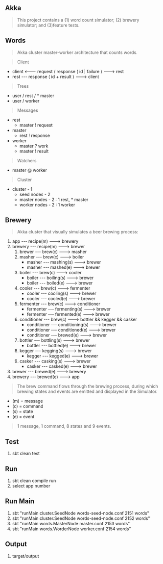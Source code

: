 Akka
----
>This project contains a (1) word count simulator; (2) brewery simulator; and (3)feature tests.

Words
-----
>Akka cluster master-worker architecture that counts words.

>Client
* client <--- request / response ( id | failure ) ---> rest
* rest --- response ( id + result ) ---> client

>Trees
* user / rest / * master
* user / worker

>Messages
* rest
    * master ! request
* master
    * rest ! response
* worker
    * master ? work
    * master ! result

>Watchers
* master @ worker

>Cluster
* cluster - 1
    * seed nodes - 2
    * master nodes - 2 : 1 rest, * master
    * worker nodes - 2 : 1 worker

Brewery
-------
>Akka cluster that visually simulates a beer brewing process:

1. app --- recipe(m) ---> brewery
2. brewery --- recipe(m) ---> brewer
    1. brewer --- brew(c) ---> masher
    2. masher --- brew(c) ---> boiler
       * masher --- mashing(s) ---> brewer
       * masher --- mashed(e) ---> brewer
    3. boiler --- brew(c) ---> cooler
       * boiler --- boiling(s) ---> brewer
       * boiler --- boiled(e) ---> brewer
    4. cooler --- brew(c) ---> fermenter
        * cooler --- cooling(s) ---> brewer
        * cooler --- cooled(e) ---> brewer
    5. fermenter --- brew(c) ---> conditioner
        * fermenter --- fermenting(s) ---> brewer
        * fermenter --- fermented(e) ---> brewer
    6. conditioner --- brew(c) ---> bottler && kegger && casker
        * conditioner --- conditioning(s) ---> brewer
        * conditioner --- conditioned(e) ---> brewer
        * conditioner --- brewed(e) ---> brewer
    7. bottler --- bottling(s) ---> brewer
        * bottler --- bottled(e) ---> brewer
    8. kegger --- kegging(s) ---> brewer
        * kegger --- kegged(e) ---> brewer
    9. casker --- casking(s) ---> brewer
        * casker --- casked(e) ---> brewer
3. brewer --- brewed(e) ---> brewery
4. brewery --- brewed(e) ---> app

>The brew command flows through the brewing process, during which brewing states and events are emitted and displayed in the Simulator.

* (m) = message
* (c) = command
* (s) = state
* (e) = event

>1 message, 1 command, 8 states and 9 events.

Test
----
1. sbt clean test

Run
---
1. sbt clean compile run
2. select app number

Run Main
--------
1. sbt "runMain cluster.SeedNode words-seed-node.conf 2151 words"
2. sbt "runMain cluster.SeedNode words-seed-node.conf 2152 words"
3. sbt "runMain words.MasterNode master.conf 2153 words"
3. sbt "runMain words.WorderNode worker.conf 2154 words"

Output
------
1. target/output